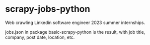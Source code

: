 # scrapy-jobs-python

Web crawling Linkedin software engineer 2023 summer internships.

jobs.json in package basic-scrapy-python is the result, with job title, company, post date, location, etc.
